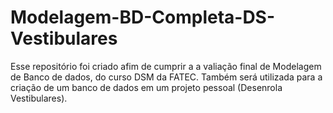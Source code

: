# Modelagem-BD-Completa-DS-Vestibulares
Esse repositório foi criado afim de cumprir a a valiação final de Modelagem de Banco de dados, do curso DSM da FATEC. Também será utilizada para a criação de um banco de dados em um projeto pessoal (Desenrola Vestibulares).
